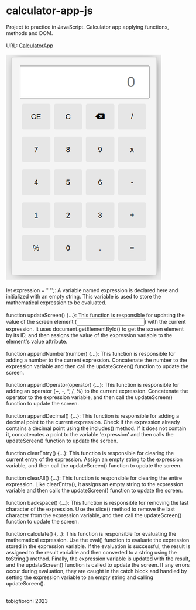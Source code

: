 # calculator-app-js
Project to practice in JavaScript. Calculator app applying functions, methods and DOM.
<br>
<br>
URL: [CalculatorApp](https://calculator-app-tobigfioroni.netlify.app/)
<br>
<br>
![Texto alternativo](img/screenshot-calculator.png)
<br><br>
let expression = " '';: A variable named expression is declared here and initialized with an empty string. This variable is used to store the mathematical expression to be evaluated.
<br><br>
function updateScreen() {...}: This function is responsible for updating the value of the screen element (<input>) with the current expression. It uses document.getElementById() to get the screen element by its ID, and then assigns the value of the expression variable to the element's value attribute.
<br><br>
function appendNumber(number) {...}: This function is responsible for adding a number to the current expression. Concatenate the number to the expression variable and then call the updateScreen() function to update the screen.
<br><br>
function appendOperator(operator) {...}: This function is responsible for adding an operator (+, -, *, /, %) to the current expression. Concatenate the operator to the expression variable, and then call the updateScreen() function to update the screen.
<br><br>
function appendDecimal() {...}: This function is responsible for adding a decimal point to the current expression. Check if the expression already contains a decimal point using the includes() method. If it does not contain it, concatenates a point to the variable 'expression' and then calls the updateScreen() function to update the screen.
<br><br>
function clearEntry() {...}: This function is responsible for clearing the current entry of the expression. Assign an empty string to the expression variable, and then call the updateScreen() function to update the screen.
<br><br>
function clearAll() {...}: This function is responsible for clearing the entire expression. Like clearEntry(), it assigns an empty string to the expression variable and then calls the updateScreen() function to update the screen.
<br><br>
function backspace() {...}: This function is responsible for removing the last character of the expression. Use the slice() method to remove the last character from the expression variable, and then call the updateScreen() function to update the screen.
<br><br>
function calculate() {...}: This function is responsible for evaluating the mathematical expression. Use the eval() function to evaluate the expression stored in the expression variable. If the evaluation is successful, the result is assigned to the result variable and then converted to a string using the toString() method. Finally, the expression variable is updated with the result, and the updateScreen() function is called to update the screen. If any errors occur during evaluation, they are caught in the catch block and handled by setting the expression variable to an empty string and calling updateScreen().
<br><br>

tobigfioroni 2023
